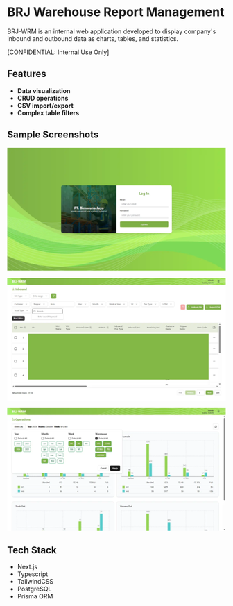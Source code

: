 # BRJ Warehouse Report Management

BRJ-WRM is an internal web application developed to display company's inbound and outbound data as charts, tables, and statistics.

[CONFIDENTIAL: Internal Use Only]

## Features

- **Data visualization**
- **CRUD operations**
- **CSV import/export**
- **Complex table filters** 

## Sample Screenshots

![Login Page](/public/ss/1.webp)

![Inbound Table](/public/ss/2.webp)

![Operations Chart](/public/ss/3.webp)

## Tech Stack

- Next.js
- Typescript
- TailwindCSS
- PostgreSQL
- Prisma ORM
